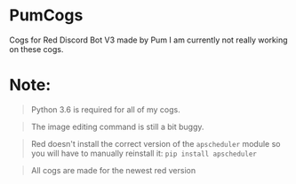 # PumCogs
Cogs for Red Discord Bot V3 made by Pum
I am currently not really working on these cogs.

# Note:

> Python 3.6 is required for all of my cogs.

> The image editing command is still  a bit buggy.

> Red doesn't install the correct version of the `apscheduler` module so you will have to manually reinstall it: `pip install apscheduler`

> All cogs are made for the newest red version
